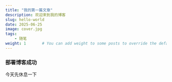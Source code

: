 ```yaml
---
title: "我的第一篇文章"
description: 欢迎来到我的博客
slug: hello-world
date: 2025-06-25
image: cover.jpg
tags:
    - 随笔
weight: 1       # You can add weight to some posts to override the default sorting (date descending)
---
```

### 部署博客成功
今天先休息一下
